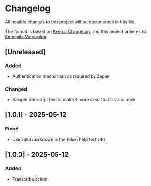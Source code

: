 # Changelog

All notable changes to this project will be documented in this file.

The format is based on [Keep a Changelog](https://keepachangelog.com/en/1.1.0/),
and this project adheres to [Semantic Versioning](https://semver.org/spec/v2.0.0.html).

## [Unreleased]

### Added

- Authentication mechanism as required by Zapier

### Changed

- Sample transcript text to make it more clear that it's a sample

## [1.0.1] - 2025-05-12

### Fixed

- Use valid markdown in the token help text URL

## [1.0.0] - 2025-05-12

### Added

- Transcribe action
